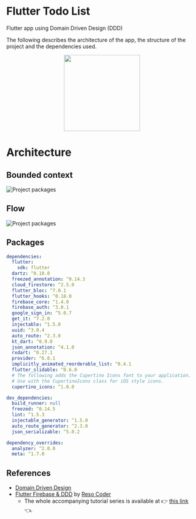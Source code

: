 # Flutter Todo List

Flutter app using Domain Driven Design (DDD)

The following describes the architecture of the app, the structure of the project and the dependencies used.

<p align="center">

  <img src="https://github.com/santimattius/arch_flutter_ddd/blob/master/art/screenshot_sign_in.png" width="200"/>
  
</p>

# Architecture 
## Bounded context
<p align="left">
  <img src="https://github.com/santimattius/arch_flutter_ddd/blob/master/art/bounded_context_ddd.png?raw=true" alt="Project packages"/>
</p>

## Flow
<p align="left">
  <img src="https://github.com/santimattius/arch_flutter_ddd/blob/master/art/arch_flow_ddd.png?raw=true" alt="Project packages"/>
</p>

## Packages
```yaml
dependencies:
  flutter:
    sdk: flutter
  dartz: ^0.10.0
  freezed_annotation: ^0.14.3
  cloud_firestore: ^2.5.0
  flutter_bloc: ^7.0.1
  flutter_hooks: ^0.18.0
  firebase_core: ^1.4.0
  firebase_auth: ^3.0.1
  google_sign_in: ^5.0.7
  get_it: ^7.2.0
  injectable: ^1.5.0
  uuid: ^3.0.4
  auto_route: ^2.3.0
  kt_dart: ^0.9.0
  json_annotation: ^4.1.0
  rxdart: ^0.27.1
  provider: ^6.0.1
  implicitly_animated_reorderable_list: ^0.4.1
  flutter_slidable: ^0.6.0
  # The following adds the Cupertino Icons font to your application.
  # Use with the CupertinoIcons class for iOS style icons.
  cupertino_icons: ^1.0.0

dev_dependencies:
  build_runner: null
  freezed: ^0.14.5
  lint: ^1.5.3
  injectable_generator: ^1.5.0
  auto_route_generator: ^2.3.0
  json_serializable: ^5.0.2

dependency_overrides:
  analyzer: ^2.0.0
  meta: ^1.7.0
```
## References

- [Domain Driven Design](https://martinfowler.com/bliki/DomainDrivenDesign.html)
- [Flutter Firebase & DDD](https://www.youtube.com/playlist?list=PLB6lc7nQ1n4iS5p-IezFFgqP6YvAJy84U) by [Reso Coder](https://www.youtube.com/c/ResoCoder)
  - The whole accompanying tutorial series is available at 👉 [this link](https://resocoder.com/flutter-firebase-ddd-course) 👈.

